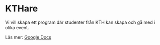 # KTHare

Vi vill skapa ett program där studenter från KTH kan skapa och gå med i olika event.

Läs mer: [Google Docs](https://docs.google.com/document/d/1VTclJM9ix5bvt_iQoq_o9DDaQbriVHa1ZWTj71VHpTc/edit?ts=608a9430)
